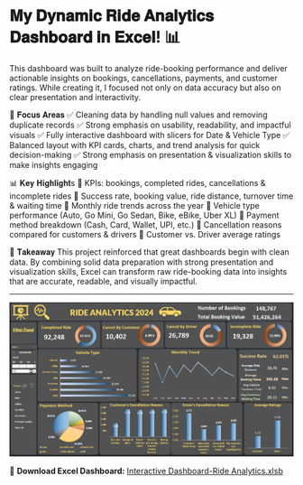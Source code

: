 # 𝐌𝐲 𝐃𝐲𝐧𝐚𝐦𝐢𝐜 𝐑𝐢𝐝𝐞 𝐀𝐧𝐚𝐥𝐲𝐭𝐢𝐜𝐬 𝐃𝐚𝐬𝐡𝐛𝐨𝐚𝐫𝐝 𝐢𝐧 𝐄𝐱𝐜𝐞𝐥! 📊

This dashboard was built to analyze ride-booking performance and deliver actionable insights on bookings, cancellations, payments, and customer ratings. While creating it, I focused not only on data accuracy but also on clear presentation and interactivity.

🎨 𝐅𝐨𝐜𝐮𝐬 𝐀𝐫𝐞𝐚𝐬
 ✅ Cleaning data by handling null values and removing duplicate records
 ✅ Strong emphasis on usability, readability, and impactful visuals
 ✅ Fully interactive dashboard with slicers for Date & Vehicle Type
 ✅ Balanced layout with KPI cards, charts, and trend analysis for quick decision-making
 ✅ Strong emphasis on presentation & visualization skills to make insights engaging

📊 𝐊𝐞𝐲 𝐇𝐢𝐠𝐡𝐥𝐢𝐠𝐡𝐭s
 🔹 KPIs: bookings, completed rides, cancellations & incomplete rides
 🔹 Success rate, booking value, ride distance, turnover time & waiting time
 🔹 Monthly ride trends across the year
 🔹 Vehicle type performance (Auto, Go Mini, Go Sedan, Bike, eBike, Uber XL)
 🔹 Payment method breakdown (Cash, Card, Wallet, UPI, etc.)
 🔹 Cancellation reasons compared for customers & drivers
 🔹 Customer vs. Driver average ratings

🚀 𝐓𝐚𝐤𝐞𝐚𝐰𝐚𝐲
This project reinforced that great dashboards begin with clean data. By combining solid data preparation with strong presentation and visualization skills, Excel can transform raw ride-booking data into insights that are accurate, readable, and visually impactful.

---

![Dashboard Screenshot](./Interactive%20Dashboard-Ride%20Analytics.PNG)

📂 **Download Excel Dashboard:** [Interactive Dashboard-Ride Analytics.xlsb](./Interactive%20Dashboard-Ride%20Analytics.xlsb)
